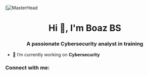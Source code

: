 [![MasterHead](https://www.google.com/imgres?imgurl=https%3A%2F%2Fwww.simplilearn.com%2Fice9%2Ffree_resources_article_thumb%2FThe_Top20Cybersecurity_Terms_You_Need_to_Know.jpg&tbnid=g4qHS_nBk-dv5M&vet=10CAIQxiAoAGoXChMIsMqOu8qSiAMVAAAAAB0AAAAAEA8..i&imgrefurl=https%3A%2F%2Fwww.simplilearn.com%2Ftop-cybersecurity-terms-you-need-to-know-article&docid=EULRczRHXAqpfM&w=848&h=477&itg=1&q=sophisticated%20images%20cybersecurity%20analyst%20for%20a%20github%20account&ved=0CAIQxiAoAGoXChMIsMqOu8qSiAMVAAAAAB0AAAAAEA8)
<h1 align="center">Hi 👋, I'm Boaz BS</h1>
<h3 align="center">A passionate Cybersecurity analyst in training</h3>

- 🔭 I’m currently working on **Cybersecurity**

<h3 align="left">Connect with me:</h3>
<p align="left">
</p>
